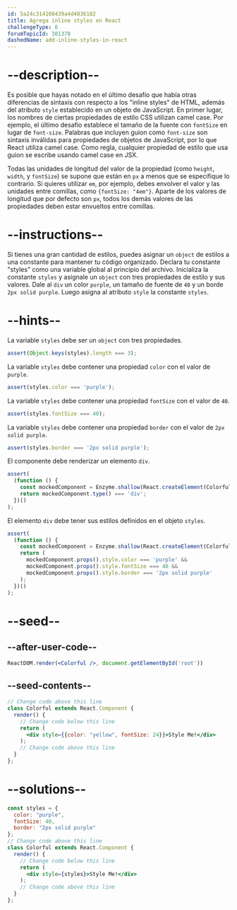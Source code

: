 ```yaml
---
id: 5a24c314108439a4d4036182
title: Agrega inline styles en React
challengeType: 6
forumTopicId: 301378
dashedName: add-inline-styles-in-react
---
```


# --description--

Es posible que hayas notado en el último desafío que había otras diferencias de sintaxis con respecto a los "inline styles" de HTML, además del atributo `style` establecido en un objeto de JavaScript. En primer lugar, los nombres de ciertas propiedades de estilo CSS utilizan camel case. Por ejemplo, el último desafío establece el tamaño de la fuente con `fontSize` en lugar de `font-size`. Palabras que incluyen guion como `font-size` son sintaxis inválidas para propiedades de objetos de JavaScript, por lo que React utiliza camel case. Como regla, cualquier propiedad de estilo que usa guion se escribe usando camel case en JSX.

Todas las unidades de longitud del valor de la propiedad (como `height`, `width`, y `fontSize`) se supone que están en `px` a menos que se especifique lo contrario. Si quieres utilizar `em`, por ejemplo, debes envolver el valor y las unidades entre comillas, como `{fontSize: "4em"}`. Aparte de los valores de longitud que por defecto son `px`, todos los demás valores de las propiedades deben estar envueltos entre comillas.

# --instructions--

Si tienes una gran cantidad de estilos, puedes asignar un `object` de estilos a una constante para mantener tu código organizado. Declara tu constante "styles" como una variable global al principio del archivo. Inicializa la constante `styles` y asígnale un `object` con tres propiedades de estilo y sus valores. Dale al `div` un color `purple`, un tamaño de fuente de `40` y un borde `2px solid purple`. Luego asigna al atributo `style` la constante `styles`.

# --hints--

La variable `styles` debe ser un `object` con tres propiedades.

```js
assert(Object.keys(styles).length === 3);
```

La variable `styles` debe contener una propiedad `color` con el valor de `purple`.

```js
assert(styles.color === 'purple');
```

La variable `styles` debe contener una propiedad `fontSize` con el valor de `40`.

```js
assert(styles.fontSize === 40);
```

La variable `styles` debe contener una propiedad `border` con el valor de `2px solid purple`.

```js
assert(styles.border === '2px solid purple');
```

El componente debe renderizar un elemento `div`.

```js
assert(
  (function () {
    const mockedComponent = Enzyme.shallow(React.createElement(Colorful));
    return mockedComponent.type() === 'div';
  })()
);
```

El elemento `div` debe tener sus estilos definidos en el objeto `styles`.

```js
assert(
  (function () {
    const mockedComponent = Enzyme.shallow(React.createElement(Colorful));
    return (
      mockedComponent.props().style.color === 'purple' &&
      mockedComponent.props().style.fontSize === 40 &&
      mockedComponent.props().style.border === '2px solid purple'
    );
  })()
);
```

# --seed--

## --after-user-code--

```jsx
ReactDOM.render(<Colorful />, document.getElementById('root'))
```

## --seed-contents--

```jsx
// Change code above this line
class Colorful extends React.Component {
  render() {
    // Change code below this line
    return (
      <div style={{color: "yellow", fontSize: 24}}>Style Me!</div>
    );
    // Change code above this line
  }
};
```

# --solutions--

```jsx
const styles = {
  color: "purple",
  fontSize: 40,
  border: "2px solid purple"
};
// Change code above this line
class Colorful extends React.Component {
  render() {
    // Change code below this line
    return (
      <div style={styles}>Style Me!</div>
    );
    // Change code above this line
  }
};
```

